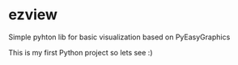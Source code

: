 # ezview
Simple pyhton lib for basic visualization based on PyEasyGraphics


This is my first Python project so lets see :)